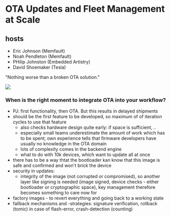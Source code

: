 # OTA Updates and Fleet Management at Scale

## hosts
* Eric Johnson (Memfault)
* Noah Pendleton (Memfault)
* PHilip Johnston (Embedded Artistry)
* David Shoemaker (Tesla)

"Nothing worse than a broken OTA solution."

![](img00.png)

### When is the right moment to integrate OTA into your workflow?
* PJ: first functionality, then OTA. But this results in delayed shipments
* should be the first feature to be developed, so maximum of of iteration cycles to use that feature
  * also checks hardware design quite early: if space is sufficient, ..
  * especially small teams underestimate the amount of work which has to be spent; own experience tells that firmware developers have usually no knowledge in the OTA domain
  * lots of complexity comes in the backend engine
  * what to do with 10k devices, which want to update all at once
* there has to be a way thtat the bootloader kan know that this image is safe and confirmed and won't brick the device
* security in updates:
  * integrity of the image (not corrupted or compromised), so another layer like signing is needed (image signed, device checks - either bootloader or cryptographic space), key management therefore becomes something to care now for
* factory images - to revert everything and going back to a working state
* fallback mechanisms and -strategies: signature verification, rollback (tomic) in case of flash-error, crash-detection (counting)

